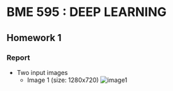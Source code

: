 # BME 595 : DEEP LEARNING
## Homework 1

### Report 
* Two input images
  * Image 1 (size: 1280x720)
   ![image1](https://user-images.githubusercontent.com/31314634/29886066-db67db98-8d86-11e7-8f87-54fab83f83e6.jpg)
